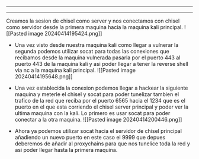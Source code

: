 --------

------------

Creamos la sesion de chisel como server y nos conectamos con chisel como servidor desde la primera maquina hacia la maquina kali principal.
![[Pasted image 20240414195424.png]]

- Una vez visto desde nuestra maquina kali como llegar a vulnerar la segunda podemos  utilizar socat para todas las conexiones que recibamos desde la maquina vulnerada pasarla por el puerto 443 al puerto 443 de la maquina kali y asi poder llegar a tener la reverse shell via nc a la maquina kali principal.
![[Pasted image 20240414195648.png]]

- Una vez establecida la conexion podemos llegar a hackear la siguiente maquina y meterle el chisel y socat para poder tunelizar tambien el trafico de la red que reciba por el puerto 6565 hacia el 1234 que es el puerto en el que esta corriendo el chisel server principal y poder ver la ultima maquina con la kali. Lo primero es usar socat para poder conectar a la otra maquina.
![[Pasted image 20240414200446.png]]


-  Ahora ya podemos utilizar socat hacia el servidor de chisel principal añadiendo un nuevo puerto en este caso el 9999 que depues deberemos de añadir al proxychains para  que nos tunelice toda la red y asi poder llegar hasta la primera maquina.